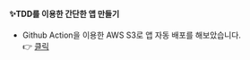 #### ✨TDD를 이용한 간단한 앱 만들기  
- Github Action을 이용한 AWS S3로 앱 자동 배포를 해보았습니다.  
  👉 [클릭](http://react-action-test-s3.s3-website.ap-northeast-2.amazonaws.com)
